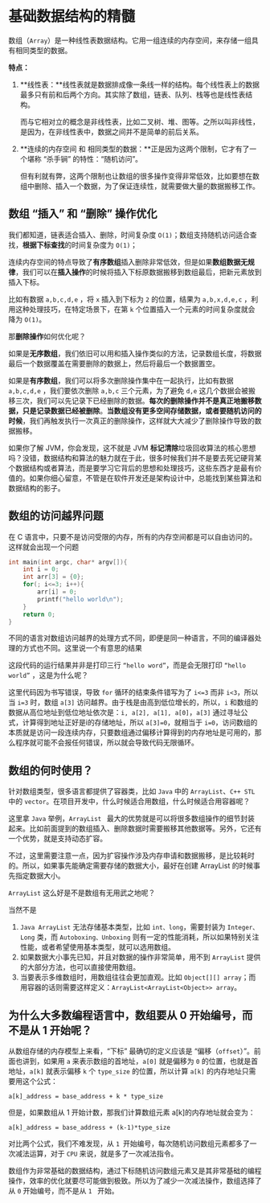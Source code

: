 # 基础数据结构的精髓

数组（`Array`）是一种线性表数据结构。它用一组连续的内存空间，来存储一组具有相同类型的数据。

**特点：**

1. **线性表：**线性表就是数据排成像一条线一样的结构。每个线性表上的数据最多只有前和后两个方向。其实除了数组，链表、队列、栈等也是线性表结构。

   而与它相对立的概念是非线性表，比如二叉树、堆、图等。之所以叫非线性，是因为，在非线性表中，数据之间并不是简单的前后关系。

2. **连续的内存空间 和 相同类型的数据：**正是因为这两个限制，它才有了一个堪称 “杀手锏” 的特性：“随机访问”。

   但有利就有弊，这两个限制也让数组的很多操作变得非常低效，比如要想在数组中删除、插入一个数据，为了保证连续性，就需要做大量的数据搬移工作。

## 数组 “插入” 和 “删除” 操作优化

我们都知道，链表适合插入、删除，时间复杂度 `O(1)`；数组支持随机访问适合查找，**根据下标查找**的时间复杂度为 `O(1)`；

连续内存空间的特点导致了**有序数组**插入删除非常低效，但是如果**数组数据无规律**，我们可以在**插入操作**的时候将插入下标原数据搬移到数组最后，把新元素放到插入下标。

比如有数据 `a,b,c,d,e` ，将 `x` 插入到下标为 `2` 的位置，结果为 `a,b,x,d,e,c` ，利用这种处理技巧，在特定场景下，在第 `k` 个位置插入一个元素的时间复杂度就会降为 `O(1)`。

那**删除操作**如何优化呢？

如果是**无序数组**，我们依旧可以用和插入操作类似的方法，记录数组长度，将数据最后一个数据覆盖在需要删除的数据上，然后将最后一个数据置空。

如果是**有序数组**，我们可以将多次删除操作集中在一起执行，比如有数据 `a,b,c,d,e` ，我们要依次删除 `a,b,c` 三个元素，为了避免 `d,e` 这几个数据会被搬移三次，我们可以先记录下已经删除的数据。**每次的删除操作并不是真正地搬移数据，只是记录数据已经被删除**。**当数组没有更多空间存储数据，或者要随机访问的时候**，我们再触发执行一次真正的删除操作，这样就大大减少了删除操作导致的数据搬移。

如果你了解 JVM，你会发现，这不就是 JVM **标记清除**垃圾回收算法的核心思想吗？没错，数据结构和算法的魅力就在于此，很多时候我们并不是要去死记硬背某个数据结构或者算法，而是要学习它背后的思想和处理技巧，这些东西才是最有价值的。如果你细心留意，不管是在软件开发还是架构设计中，总能找到某些算法和数据结构的影子。

## 数组的访问越界问题

在 C 语言中，只要不是访问受限的内存，所有的内存空间都是可以自由访问的。这样就会出现一个问题

```c
int main(int argc, char* argv[]){
    int i = 0;
    int arr[3] = {0};
    for(; i<=3; i++){
        arr[i] = 0;
        printf("hello world\n");
    }
    return 0;
}
```

不同的语言对数组访问越界的处理方式不同，即便是同一种语言，不同的编译器处理的方式也不同。这里说一个有意思的结果

这段代码的运行结果并非是打印三行 `“hello word”`，而是会无限打印 `“hello world”` ，这是为什么呢？

这里代码因为书写错误，导致 `for` 循环的结束条件错写为了 `i<=3` 而非 `i<3`，所以当 `i=3` 时，数组 `a[3]` 访问越界。由于栈是由高到低位增长的，所以，`i` 和数组的数据从高位地址到低位地址依次是：`i, a[2], a[1], a[0]`，`a[3]` 通过寻址公式，计算得到地址正好是i的存储地址，所以 `a[3]=0`，就相当于 `i=0`，访问数组的本质就是访问一段连续内存，只要数组通过偏移计算得到的内存地址是可用的，那么程序就可能不会报任何错误，所以就会导致代码无限循环。

## 数组的何时使用？

针对数组类型，很多语言都提供了容器类，比如 `Java` 中的 `ArrayList`、`C++ STL` 中的 `vector`。在项目开发中，什么时候适合用数组，什么时候适合用容器呢？

这里拿 `Java` 举例，`ArrayList ` 最大的优势就是可以将很多数组操作的细节封装起来。比如前面提到的数组插入、删除数据时需要搬移其他数据等。另外，它还有一个优势，就是支持动态扩容。

不过，这里需要注意一点，因为扩容操作涉及内存申请和数据搬移，是比较耗时的。所以，如果事先能确定需要存储的数据大小，最好在创建 ArrayList 的时候事先指定数据大小。

`ArrayList` 这么好是不是数组有无用武之地呢？

当然不是

1. `Java ArrayList` 无法存储基本类型，比如 `int、long`，需要封装为 `Integer、Long` 类，而 `Autoboxing、Unboxing` 则有一定的性能消耗，所以如果特别关注性能，或者希望使用基本类型，就可以选用数组。
2. 如果数据大小事先已知，并且对数据的操作非常简单，用不到 `ArrayList` 提供的大部分方法，也可以直接使用数组。
3. 当要表示多维数组时，用数组往往会更加直观。比如 `Object[][] array`；而用容器的话则需要这样定义：`ArrayList<ArrayList<Object>> array`。

## 为什么大多数编程语言中，数组要从 0 开始编号，而不是从 1 开始呢？

从数组存储的内存模型上来看，“下标” 最确切的定义应该是 “偏移（`offset`）”。前面也讲到，如果用 `a` 来表示数组的首地址，`a[0]` 就是偏移为 `0` 的位置，也就是首地址，`a[k]` 就表示偏移 `k` 个 `type_size` 的位置，所以计算 `a[k]` 的内存地址只需要用这个公式：

```
a[k]_address = base_address + k * type_size
```

但是，如果数组从 1 开始计数，那我们计算数组元素 a[k]的内存地址就会变为：

```
a[k]_address = base_address + (k-1)*type_size
```

对比两个公式，我们不难发现，从 `1 `开始编号，每次随机访问数组元素都多了一次减法运算，对于 `CPU` 来说，就是多了一次减法指令。

数组作为非常基础的数据结构，通过下标随机访问数组元素又是其非常基础的编程操作，效率的优化就要尽可能做到极致。所以为了减少一次减法操作，数组选择了从 `0` 开始编号，而不是从 `1 ` 开始。